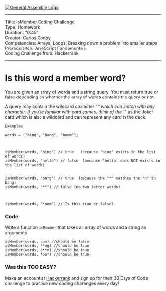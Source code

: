 [![General Assembly Logo](https://camo.githubusercontent.com/1a91b05b8f4d44b5bbfb83abac2b0996d8e26c92/687474703a2f2f692e696d6775722e636f6d2f6b6538555354712e706e67)](https://generalassemb.ly/education/web-development-immersive)


---
Title: isMember Coding Challenge <br>
Type: Homework <br>
Duration: "0:45"<br>
Creator: Carlos Godoy <br>
Competencies: Arrays, Loops, Breaking down a problem into smaller steps<br>
Prerequisites: JavaScript Fundamentals<br>
Coding Challenge from: Hackerrank

---


# Is this word a member word?

You are given an array of words and a string query. You must return true or false depending on whether the array of words contains the query or not.

A query may contain the wildcard character "*" which can match with any character. If you're familiar with card games, think of the "*" as the Joker card which is also a wildcard and can represent any card in the deck.

```
Examples

words = ["bing", "bang", "boom"];

 

isMember(words, "bing") // true   (because 'bing' exists in the list of words)
isMember(words, "hello") // false  (because 'hello' does NOT exists in the list of words)


isMember(words, "ba*g") // true  (because the "*" matches the "n" in bang)
isMember(words, "**") // false (no two letter words)

 

isMember(words, "*oom") // Is this true or false?
```


### Code

Write a function `isMember` that takes an array of words and a string as arguments

```
isMember(words, bam) //should be false
isMember(words, **ng) //should be true
isMember(words, b**m) //should be true
isMember(words, *oo*) //should be true
```


### Was this TOO EASY?
Make an account at <a href="https://hackerrank.com">Hackerrank</a> and sign up for their 30 Days of Code challenge to practice new coding challenges every day!


